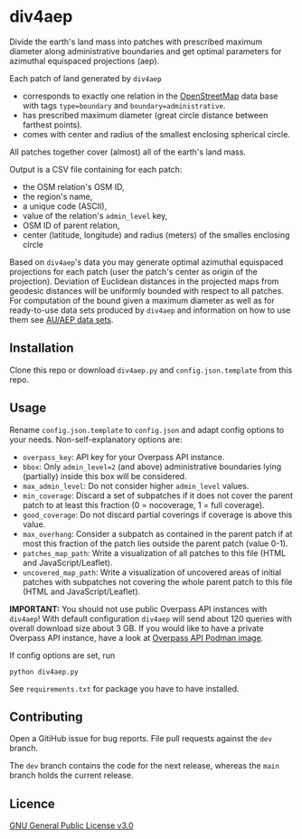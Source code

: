 # div4aep

Divide the earth's land mass into patches with prescribed maximum diameter along administrative boundaries and get optimal parameters for azimuthal equispaced projections (aep).

Each patch of land generated by `div4aep`
* corresponds to exactly one relation in the [OpenStreetMap](https://openstreetmap.org) data base with tags `type=boundary` and `boundary=administrative`.
* has prescribed maximum diameter (great circle distance between farthest points).
* comes with center and radius of the smallest enclosing spherical circle.

All patches together cover (almost) all of the earth's land mass.

Output is a CSV file containing for each patch:
* the OSM relation's OSM ID,
* the region's name,
* a unique code (ASCII),
* value of the relation's `admin_level` key,
* OSM ID of parent relation,
* center (latitude, longitude) and radius (meters) of the smalles enclosing circle

Based on `div4aep`'s data you may generate optimal azimuthal equispaced projections for each patch (user the patch's center as origin of the projection). Deviation of Euclidean distances in the projected maps from geodesic distances will be uniformly bounded with respect to all patches. For computation of the bound given a maximum diameter as well as for ready-to-use data sets produced by `div4aep` and information on how to use them see [AU/AEP data sets](https://whz.de/~jef19jdw/codedata/au_aep_datasets.html).

## Installation

Clone this repo or download `div4aep.py` and `config.json.template` from this repo.

## Usage

Rename `config.json.template` to `config.json` and adapt config options to your needs. Non-self-explanatory options are:
* `overpass_key`: API key for your Overpass API instance.
* `bbox`: Only `admin_level=2` (and above) administrative boundaries lying (partially) inside this box will be considered.
* `max_admin_level`: Do not consider higher `admin_level` values.
* `min_coverage`: Discard a set of subpatches if it does not cover the parent patch to at least this fraction (0 = nocoverage, 1 = full coverage).
* `good_coverage`: Do not discard partial coverings if coverage is above this value.
* `max_overhang`: Consider a subpatch as contained in the parent patch if at most this fraction of the patch lies outside the parent patch (value 0-1).
* `patches_map_path`: Write a visualization of all patches to this file (HTML and JavaScript/Leaflet).
* `uncovered_map_path`: Write a visualization of uncovered areas of initial patches with subpatches not covering the whole parent patch to this file (HTML and JavaScript/Leaflet).

**IMPORTANT:** You should not use public Overpass API instances with `div4aep`! With default configuration `div4aep` will send about 120 queries with overall download size about 3 GB. If you would like to have a private Overpass API instance, have a look at [Overpass API Podman image](https://github.com/jeflem/overpass-podman).

If config options are set, run
```
python div4aep.py
```
See `requirements.txt` for package you have to have installed.

## Contributing

Open a GitiHub issue for bug reports. File pull requests against the `dev` branch.

The `dev` branch contains the code for the next release, whereas the `main` branch holds the current release.

## Licence
[GNU General Public License v3.0](https://www.gnu.org/licenses/gpl-3.0.html.en)